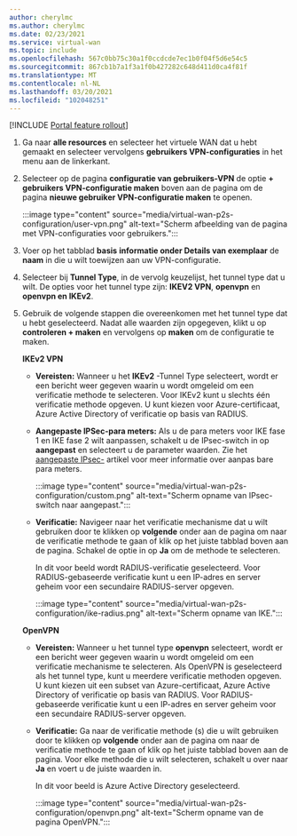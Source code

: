 ```yaml
---
author: cherylmc
ms.author: cherylmc
ms.date: 02/23/2021
ms.service: virtual-wan
ms.topic: include
ms.openlocfilehash: 567c0bb75c30a1f0ccdcde7ec1b0f04f5d6e54c5
ms.sourcegitcommit: 867cb1b7a1f3a1f0b427282c648d411d0ca4f81f
ms.translationtype: MT
ms.contentlocale: nl-NL
ms.lasthandoff: 03/20/2021
ms.locfileid: "102048251"
---
```

[!INCLUDE [Portal feature rollout](virtual-wan-portal-feature-rollout.md)]

1. Ga naar **alle resources** en selecteer het virtuele WAN dat u hebt gemaakt en selecteer vervolgens **gebruikers VPN-configuraties** in het menu aan de linkerkant.
1. Selecteer op de pagina **configuratie van gebruikers-VPN** de optie **+ gebruikers VPN-configuratie maken** boven aan de pagina om de pagina **nieuwe gebruiker VPN-configuratie maken** te openen.

   :::image type="content" source="media/virtual-wan-p2s-configuration/user-vpn.png" alt-text="Scherm afbeelding van de pagina met VPN-configuraties voor gebruikers.":::

1. Voer op het tabblad **basis** **informatie onder Details van exemplaar** de **naam** in die u wilt toewijzen aan uw VPN-configuratie.
1. Selecteer bij **Tunnel Type**, in de vervolg keuzelijst, het tunnel type dat u wilt. De opties voor het tunnel type zijn: **IKEV2 VPN**, **openvpn** en **openvpn en IKEv2**.
1. Gebruik de volgende stappen die overeenkomen met het tunnel type dat u hebt geselecteerd. Nadat alle waarden zijn opgegeven, klikt u op **controleren + maken** en vervolgens op **maken** om de configuratie te maken.

   **IKEv2 VPN**

   * **Vereisten:** Wanneer u het **IKEv2** -Tunnel Type selecteert, wordt er een bericht weer gegeven waarin u wordt omgeleid om een verificatie methode te selecteren. Voor IKEv2 kunt u slechts één verificatie methode opgeven. U kunt kiezen voor Azure-certificaat, Azure Active Directory of verificatie op basis van RADIUS.

   * **Aangepaste IPSec-para meters:** Als u de para meters voor IKE fase 1 en IKE fase 2 wilt aanpassen, schakelt u de IPsec-switch in op **aangepast** en selecteert u de parameter waarden. Zie het [aangepaste IPsec-](../articles/virtual-wan/point-to-site-ipsec.md) artikel voor meer informatie over aanpas bare para meters.

     :::image type="content" source="media/virtual-wan-p2s-configuration/custom.png" alt-text="Scherm opname van IPsec-switch naar aangepast.":::

   * **Verificatie:** Navigeer naar het verificatie mechanisme dat u wilt gebruiken door te klikken op **volgende** onder aan de pagina om naar de verificatie methode te gaan of klik op het juiste tabblad boven aan de pagina. Schakel de optie in op **Ja** om de methode te selecteren.

     In dit voor beeld wordt RADIUS-verificatie geselecteerd. Voor RADIUS-gebaseerde verificatie kunt u een IP-adres en server geheim voor een secundaire RADIUS-server opgeven.

     :::image type="content" source="media/virtual-wan-p2s-configuration/ike-radius.png" alt-text="Scherm opname van IKE.":::

   **OpenVPN**

   * **Vereisten:** Wanneer u het tunnel type **openvpn** selecteert, wordt er een bericht weer gegeven waarin u wordt omgeleid om een verificatie mechanisme te selecteren. Als OpenVPN is geselecteerd als het tunnel type, kunt u meerdere verificatie methoden opgeven. U kunt kiezen uit een subset van Azure-certificaat, Azure Active Directory of verificatie op basis van RADIUS. Voor RADIUS-gebaseerde verificatie kunt u een IP-adres en server geheim voor een secundaire RADIUS-server opgeven.

   * **Verificatie:** Ga naar de verificatie methode (s) die u wilt gebruiken door te klikken op **volgende** onder aan de pagina om naar de verificatie methode te gaan of klik op het juiste tabblad boven aan de pagina.
   Voor elke methode die u wilt selecteren, schakelt u over naar **Ja** en voert u de juiste waarden in.

     In dit voor beeld is Azure Active Directory geselecteerd.

     :::image type="content" source="media/virtual-wan-p2s-configuration/openvpn.png" alt-text="Scherm opname van de pagina OpenVPN.":::
